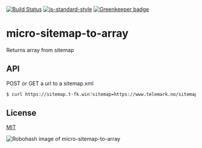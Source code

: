 [![Build Status](https://travis-ci.org/telemark/micro-sitemap-to-array.svg?branch=master)](https://travis-ci.org/telemark/micro-sitemap-to-array)
[![js-standard-style](https://img.shields.io/badge/code%20style-standard-brightgreen.svg?style=flat)](https://github.com/feross/standard)
[![Greenkeeper badge](https://badges.greenkeeper.io/telemark/micro-sitemap-to-array.svg)](https://greenkeeper.io/)

# micro-sitemap-to-array
Returns array from sitemap

## API

POST or GET a url to a sitemap.xml

```bash
$ curl https://sitemap.t-fk.win?sitemap=https://www.telemark.no/sitemap.xml
```

## License

[MIT](LICENSE)

![Robohash image of micro-sitemap-to-array](https://robots.kebabstudios.party/micro-sitemap-to-array.png "Robohash image of micro-sitemap-to-array")
